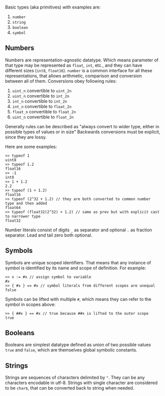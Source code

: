 Basic types (aka primitives) with examples are:
1. `number`
1. `string`
1. `boolean`
1. `symbol`
## Numbers
Numbers are representation-agnostic datatype. Which means parameter of that type may be represented as `float`, `int`, etc., and they can have different sizes (`int8`, `float16`).
`number` is a common interface for all these representations, that allows arithmetic, comparison and conversion between all of them.
Conversions obey following rules:
1. `uint_n` convertible to `uint_2n`
1. `uint_n` convertible to `int_2n`
1. `int_n` convertible to `int_2n`
2. `int_n` convertible to `float_2n`
2. `float_n` convertible to `float_2n`
2. `uint_n` convertible to `float_2n`

Generally rules can be described as "always convert to wider type, either in possible types of values or in size"
Backwards conversions must be explicit, since they are lossy.

Here are some examples:
```
>> typeof 1
uint8
>> typeof 1.2
float16
>> -1
int8
>> 1 + 1.2
2.2
>> typeof (1 + 1.2)
float16
>> typeof (2^32 + 1.2) // they are both converted to common number type and then added
float64
>> typeof (float32(2^32) + 1.2) // same as prev but with explicit cast to narrower type
float32
```

Number literals consist of digits `_` as separator and optional `.` as fraction separator. Lead and tail zero both optional.
## Symbols
Symbols are unique scoped identifiers. That means that any instance of symbol is identified by its name and scope of definition. For example:

```
>> x := #x // assign symbol to variable
#x
>> { #x } == #x // symbol literals from different scopes are unequal
false
```

Symbols can be lifted with multiple `#`, which means they can refer to the symbol in scopes above:

```
>> { ##x } == #x // true because ##x is lifted to the outer scope
true
```
## Booleans
Booleans are simplest datatype defined as union of two possible values `true` and `false`, which are themselves global symbolic constants.

## Strings
Strings are sequences of characters delimited by `"`. They can be any characters encodable in utf-8. Strings with single character are considered to be `char`s, that can be converted back to string when needed.

   